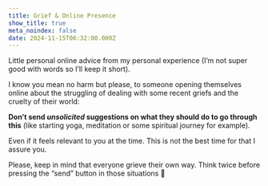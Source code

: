 ```yaml
---
title: Grief & Online Presence
show_title: true
meta_noindex: false
date: 2024-11-15T06:32:00.000Z
---
```

Little personal online advice from my personal experience (I’m not super good with words so I’ll keep it short).

I know you mean no harm but please, to someone opening themselves online about the struggling of dealing with some recent griefs and the cruelty of their world:

**Don’t send *unsolicited* suggestions on what they should do to go through this** (like starting yoga, meditation or some spiritual journey for example). 

Even if it feels relevant to you at the time. This is not the best time for that I assure you. 

Please, keep in mind that everyone grieve their own way. Think twice before pressing the “send” button in those situations 🩷
